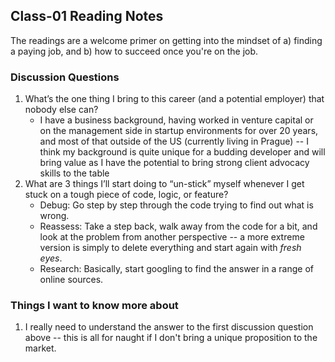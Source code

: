 ## Class-01 Reading Notes
<p>The readings are a welcome primer on getting into the mindset of a) finding a paying job, and b) how to succeed once you're on the job.</p>

### Discussion Questions

1. What’s the one thing I bring to this career (and a potential employer) that nobody else can?
    * I have a business background, having worked in venture capital or on the management side in startup environments for over 20 years, and most of that outside of the US (currently living in Prague) -- I think my background is quite unique for a budding developer and will bring value as I have the potential to bring strong client advocacy skills to the table
2. What are 3 things I’ll start doing to “un-stick” myself whenever I get stuck on a tough piece of code, logic, or feature?
    * Debug: Go step by step through the code trying to find out what is wrong.
    * Reassess: Take a step back, walk away from the code for a bit, and look at the problem from another perspective -- a more extreme version is simply to delete everything and start again with *fresh eyes*.
    * Research: Basically, start googling to find the answer in a range of online sources.  


### Things I want to know more about

1. I really need to understand the answer to the first discussion question above -- this is all for naught if I don't bring a unique proposition to the market.
